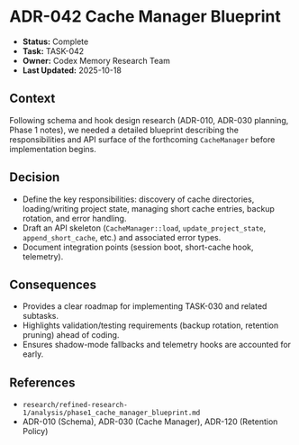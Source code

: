 # ADR-042 Cache Manager Blueprint

- **Status:** Complete
- **Task:** TASK-042
- **Owner:** Codex Memory Research Team
- **Last Updated:** 2025-10-18

## Context
Following schema and hook design research (ADR-010, ADR-030 planning, Phase 1 notes), we needed a detailed blueprint describing the responsibilities and API surface of the forthcoming `CacheManager` before implementation begins.

## Decision
- Define the key responsibilities: discovery of cache directories, loading/writing project state, managing short cache entries, backup rotation, and error handling.
- Draft an API skeleton (`CacheManager::load`, `update_project_state`, `append_short_cache`, etc.) and associated error types.
- Document integration points (session boot, short-cache hook, telemetry).

## Consequences
- Provides a clear roadmap for implementing TASK-030 and related subtasks.
- Highlights validation/testing requirements (backup rotation, retention pruning) ahead of coding.
- Ensures shadow-mode fallbacks and telemetry hooks are accounted for early.

## References
- `research/refined-research-1/analysis/phase1_cache_manager_blueprint.md`
- ADR-010 (Schema), ADR-030 (Cache Manager), ADR-120 (Retention Policy)
